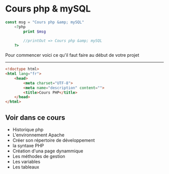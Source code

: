 # Cours php &amp; mySQL

```php
const msg = "Cours php &amp; mySQL"
    <?php 
        print $msg
        
        //printOut => Cours php &amp; mySQL
    ?>
```
Pour commencer voici ce qu'il faut faire au début de votre projet

***
```html
<!doctype html>
<html lang="fr">
    <head>
        <meta charset="UTF-8">
        <meta name="description" content="">
        <title>Cours PHP</title>
    </head>
</html>
```
## Voir dans ce cours
* Historique php
* L'environnement Apache
* Créer son répertoire de développement
* la syntaxe PHP
* Création d'una page dynammique
* Les méthodes de gestion
* Les variables
* Les tableaux






